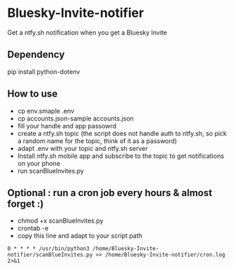 # Bluesky-Invite-notifier
Get a ntfy.sh notification when you get a Bluesky Invite

## Dependency
pip install python-dotenv

## How to use
- cp env.smaple .env
- cp accounts.json-sample accounts.json
- fill your handle and app passowrd
- create a ntfy.sh topic (the script does not handle auth to ntfy.sh, so pick a random name for the topic, think of it as a password)
- adapt .env with your topic and ntfy.sh server
- Install ntfy.sh mobile app and subscribe to the topic to get notifications on your phone
- run scanBlueInvites.py

## Optional : run a cron job every hours & almost forget :)
- chmod +x scanBlueInvites.py
- crontab -e
- copy this line and adapt to your script path

`0 * * * * /usr/bin/python3 /home/Bluesky-Invite-notifier/scanBlueInvites.py >> /home/Bluesky-Invite-notifier/cron.log 2>&1
`
